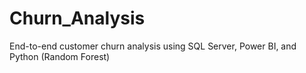 # Churn_Analysis
End-to-end customer churn analysis using SQL Server, Power BI, and Python (Random Forest)
